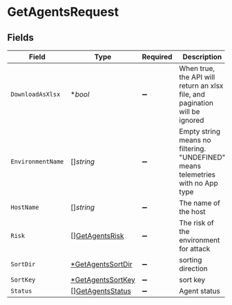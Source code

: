 # GetAgentsRequest


## Fields

| Field                                                                           | Type                                                                            | Required                                                                        | Description                                                                     |
| ------------------------------------------------------------------------------- | ------------------------------------------------------------------------------- | ------------------------------------------------------------------------------- | ------------------------------------------------------------------------------- |
| `DownloadAsXlsx`                                                                | **bool*                                                                         | :heavy_minus_sign:                                                              | When true, the API will return an xlsx file, and pagination will be ignored     |
| `EnvironmentName`                                                               | []*string*                                                                      | :heavy_minus_sign:                                                              | Empty string means no filtering. "UNDEFINED" means telemetries with no App type |
| `HostName`                                                                      | []*string*                                                                      | :heavy_minus_sign:                                                              | The name of the host                                                            |
| `Risk`                                                                          | [][GetAgentsRisk](../../models/operations/getagentsrisk.md)                     | :heavy_minus_sign:                                                              | The risk of the environment for attack                                          |
| `SortDir`                                                                       | [*GetAgentsSortDir](../../models/operations/getagentssortdir.md)                | :heavy_minus_sign:                                                              | sorting direction                                                               |
| `SortKey`                                                                       | [*GetAgentsSortKey](../../models/operations/getagentssortkey.md)                | :heavy_minus_sign:                                                              | sort key                                                                        |
| `Status`                                                                        | [][GetAgentsStatus](../../models/operations/getagentsstatus.md)                 | :heavy_minus_sign:                                                              | Agent status                                                                    |
